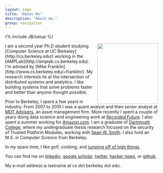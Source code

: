 ```yaml
---
layout: page
title: "About Me"
description: "About me."
group: navigation
---
```

{% include JB/setup %}

<img src="{{ BASE_PATH}}assets/me.jpg" align="right" width="200" height="200">
I am a second year Ph.D student studying [Computer Science at UC Berkeley](http://cs.berkeley.edu/) working in the [AMPLab](http://amplab.cs.berkeley.edu). I'm advised by [Mike Franklin](http://www.cs.berkeley.edu/~franklin/). My research interests lie at the intersection of distributed systems and analytics. I like building systems that solve problems faster and better than anyone thought possible.

Prior to Berkeley, I spent a few years in industry. From 2007 to 2010 I was a quant analyst and then senior analyst at [MDT Advisers](http://www.mdtadvisers.com), an asset management firm. More recently I spent a couple of years doing data science and engineering work at [Recorded Future](http://www.recordedfuture.com). I also spent a summer working for [Amazon.com](http://www.amazon.com/). I am a graduate of [Dartmouth College](http://www.dartmouth.edu/), where my undergraduate thesis research focused on the security of Trusted Platform Modules, working with [Sean W. Smith](http://cs.dartmouth.edu/~sws/). I also hold an M.S. in Computer Science from Berkeley.

In my spare time, I like golf, cooking, and [jumping off of high things](http://www.dartmouthsports.com/ViewArticle.dbml?DB_OEM_ID=11600&ATCLID=683330).

You can find me on [linkedin](http://www.linkedin.com/in/ersparks/), [google scholar](http://scholar.google.com/citations?user=Hs3AnAkAAAAJ), [twitter](https://twitter.com/evanrsparks), [hacker news](http://news.ycombinator.com/user?id=etrain), or [github](http://github.com/etrain/).

My e-mail address is lastname at cs dot berkeley dot edu.
